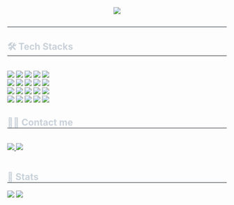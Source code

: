 <div align= "center">
    <img src="https://capsule-render.vercel.app/api?type=waving&color=gradient&height=180&text=Seunghun's%20Github&animation=twinkling&fontColor=000000&fontSize=60" />
    </div>
    <div style="text-align: left;"> 
    <h2 style="border-bottom: 1px solid #21262d; color: #c9d1d9;">  </h2>  
    <div style="font-weight: 700; font-size: 15px; text-align: left; color: #c9d1d9;">  </div> 
    </div>
    <div style="text-align: left;">
    <h2 style="border-bottom: 1px solid #21262d; color: #c9d1d9;"> 🛠️ Tech Stacks </h2> <br> 
    <div style="margin: ; text-align: left;" "text-align: left;"> <img src="https://img.shields.io/badge/C-A8B9CC?style=plastic&logo=C&logoColor=white">
          <img src="https://img.shields.io/badge/C++-00599C?style=plastic&logo=C%2B%2B&logoColor=white">
          <img src="https://img.shields.io/badge/Bootstrap-7952B3?style=plastic&logo=Bootstrap&logoColor=white">
          <img src="https://img.shields.io/badge/Discord-5865F2?style=plastic&logo=Discord&logoColor=white">
          <img src="https://img.shields.io/badge/Figma-F24E1E?style=plastic&logo=Figma&logoColor=white">
          <br/><img src="https://img.shields.io/badge/GitHub Pages-222222?style=plastic&logo=GitHub Pages&logoColor=white">
          <img src="https://img.shields.io/badge/Github-181717?style=plastic&logo=Github&logoColor=white">
          <img src="https://img.shields.io/badge/IOS-000000?style=plastic&logo=IOS&logoColor=white">
          <img src="https://img.shields.io/badge/Java-007396?style=plastic&logo=Java&logoColor=white">
          <img src="https://img.shields.io/badge/Javascript-F7DF1E?style=plastic&logo=Javascript&logoColor=white">
          <br/><img src="https://img.shields.io/badge/Python-3776AB?style=plastic&logo=Python&logoColor=white">
          <img src="https://img.shields.io/badge/Node.js-339933?style=plastic&logo=Node.js&logoColor=white">
          <img src="https://img.shields.io/badge/Notion-000000?style=plastic&logo=Notion&logoColor=white">
          <img src="https://img.shields.io/badge/MySQL-4479A1?style=plastic&logo=MySQL&logoColor=white">
          <img src="https://img.shields.io/badge/Slack-4A154B?style=plastic&logo=Slack&logoColor=white">
          <br/><img src="https://img.shields.io/badge/React-61DAFB?style=plastic&logo=React&logoColor=white">
          <img src="https://img.shields.io/badge/ReactNative-61DAFB?style=plastic&logo=React&logoColor=white">
          <img src="https://img.shields.io/badge/ReactiveX-B7178C?style=plastic&logo=ReactiveX&logoColor=white">
          <img src="https://img.shields.io/badge/React Query-FF4154?style=plastic&logo=React Query&logoColor=white">
          <img src="https://img.shields.io/badge/Swift-F05138?style=plastic&logo=Swift&logoColor=white">
          <br/></div>
    </div>
    <div style="text-align: left;">
    <h2 style="border-bottom: 1px solid #21262d; color: #c9d1d9;"> 🧑‍💻 Contact me </h2> <br> 
    <div style="text-align: left;"> <a href=https://www.instagram.com/hyeon_02hsh/> <img src="https://img.shields.io/badge/Instagram-E4405F?style=plastic&logo=Instagram&logoColor=white&link=https://www.instagram.com/hyeon_02hsh/"> </a>
         <a href=mailto:tmdgns4970@gmail.com> <img src="https://img.shields.io/badge/Gmail-EA4335?style=plastic&logo=Gmail&logoColor=white&link=mailto:tmdgns4970@gmail.com"> </a>
          </div>  <br> 
    <div style="text-align: left;">  </div> 
    </div>
    <div style="text-align: left;"> 
    <h2 style="border-bottom: 1px solid #21262d; color: #c9d1d9;"> 🏅 Stats </h2> <div style="text-align: left;"> <img src="https://github-readme-stats.vercel.app/api?username=Seunghun-Hyeon&bg_color=180,ffffff,00000000&title_color=000000&text_color=000000"
         /> <img src="https://github-readme-stats.vercel.app/api/top-langs/?username=Seunghun-Hyeon&layout=compact&bg_color=180,ffffff,00000000&title_color=000000&text_color=000000"
           /> </div> 
    </div>
    
